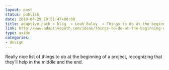```yaml
---
layout: post
status: publish
date: 2010-04-29 19:51:47+00:00
title: adaptive path » blog  » Leah Buley  » Things to do at the beginning of each project
link: http://www.adaptivepath.com/ideas/things-to-do-at-the-beginning-of-each-project/
type: aside
categories:
- design
---
```


Really nice list of things to do at the beginning of a project, recognizing that they’ll help in the middle and the end.

